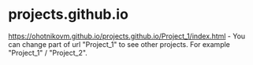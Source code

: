 # projects.github.io

https://ohotnikovm.github.io/projects.github.io/Project_1/index.html - You can change part of url "Project_1" to see other projects. For example "Project_1" / "Project_2".
